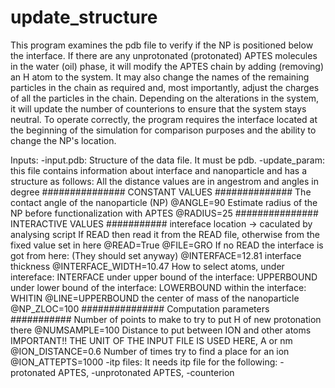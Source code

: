 # update_structure
This program examines the pdb file to verify if the NP is positioned
below the interface. If there are any unprotonated (protonated) APTES
molecules in the water (oil) phase, it will modify the APTES chain by
adding (removing) an H atom to the system. It may also change the names
of the remaining particles in the chain as required and, most
importantly, adjust the charges of all the particles in the chain.
Depending on the alterations in the system, it will update the number
of counterions to ensure that the system stays neutral. To operate
correctly, the program requires the interface located at the beginning
of the simulation for comparison purposes and the ability to change
the NP's location.

Inputs:
    -input.pdb:
        Structure of the data file.
        It must be pdb.
    -update_param:
        this file contains information about interface and nanoparticle
        and has a structure as follows:
            All the distance values are in angestrom and angles in degree
            ############### CONSTANT VALUES ##############
            The contact angle of the nanoparticle (NP)
            @ANGLE=90
            Estimate radius of the NP before functionalization with APTES
            @RADIUS=25
            ############### INTERACTIVE VALUES ###########
            intereface location -> caculated by analysing script
            If READ then read it from the READ file, otherwise from the fixed value set in here
            @READ=True
            @FILE=GRO
            If no READ the interface is got from here: (They should set anyway)
            @INTERFACE=12.81
            interface thickness
            @INTERFACE_WIDTH=10.47
            How to select atoms, under intereface: INTERFACE
            under upper bound of the interface: UPPERBOUND
            under lower bound of the interface: LOWERBOUND
            within the interface: WHITIN
            @LINE=UPPERBOUND
            the center of mass of the nanoparticle
            @NP_ZLOC=100
            ############### Computation parameters ###########
            Number of points to make to try to put H of new protonation there
            @NUMSAMPLE=100
            Distance to put between ION and other atoms
            IMPORTANT!! THE UNIT OF THE INPUT FILE IS USED HERE, A or nm
            @ION_DISTANCE=0.6
            Number of times try to find a place for an ion
            @ION_ATTEPTS=1000
    -itp files:
        It needs itp file for the following:
            -protonated APTES,
            -unprotonated APTES,
            -counterion

